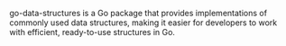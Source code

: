 go-data-structures is a Go package that provides implementations of commonly used data structures, making it easier for developers to work with efficient, ready-to-use structures in Go. 